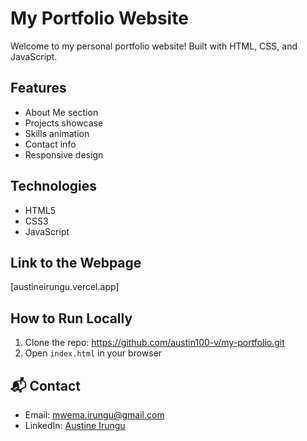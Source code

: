 # My Portfolio Website

Welcome to my personal portfolio website! 
Built with HTML, CSS, and JavaScript.

## Features

- About Me section
- Projects showcase
- Skills animation
- Contact info
- Responsive design

## Technologies

- HTML5
- CSS3
- JavaScript

## Link to the Webpage
[austineirungu.vercel.app]

## How to Run Locally

1. Clone the repo: https://github.com/austin100-v/my-portfolio.git
2. Open `index.html` in your browser

## 📬 Contact

- Email: mwema.irungu@gmail.com
- LinkedIn: [Austine Irungu](https://linkedin.com/in/austin-irungu-00a391277)

